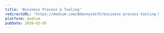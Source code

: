 ```yaml
---
title: 'Business Process & Tooling'
redirectURL: 'https://medium.com/@dannysmith/business-process-tooling-56f1e3341d21'
platform: medium
pubDate: 2020-03-05
---
```

